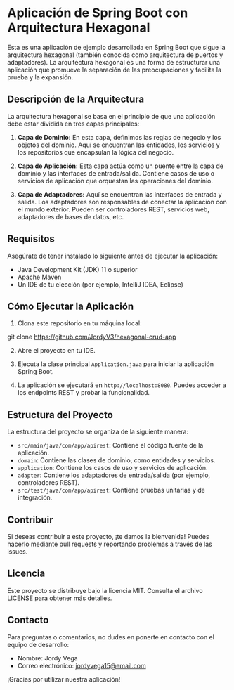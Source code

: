 # Aplicación de Spring Boot con Arquitectura Hexagonal

Esta es una aplicación de ejemplo desarrollada en Spring Boot que sigue la arquitectura hexagonal (también conocida como arquitectura de puertos y adaptadores). La arquitectura hexagonal es una forma de estructurar una aplicación que promueve la separación de las preocupaciones y facilita la prueba y la expansión.

## Descripción de la Arquitectura

La arquitectura hexagonal se basa en el principio de que una aplicación debe estar dividida en tres capas principales:

1. **Capa de Dominio:** En esta capa, definimos las reglas de negocio y los objetos del dominio. Aquí se encuentran las entidades, los servicios y los repositorios que encapsulan la lógica del negocio.

2. **Capa de Aplicación:** Esta capa actúa como un puente entre la capa de dominio y las interfaces de entrada/salida. Contiene casos de uso o servicios de aplicación que orquestan las operaciones del dominio.

3. **Capa de Adaptadores:** Aquí se encuentran las interfaces de entrada y salida. Los adaptadores son responsables de conectar la aplicación con el mundo exterior. Pueden ser controladores REST, servicios web, adaptadores de bases de datos, etc.

## Requisitos

Asegúrate de tener instalado lo siguiente antes de ejecutar la aplicación:

- Java Development Kit (JDK) 11 o superior
- Apache Maven
- Un IDE de tu elección (por ejemplo, IntelliJ IDEA, Eclipse)

## Cómo Ejecutar la Aplicación

1. Clona este repositorio en tu máquina local:

git clone https://github.com/JordyV3/hexagonal-crud-app


2. Abre el proyecto en tu IDE.

3. Ejecuta la clase principal `Application.java` para iniciar la aplicación Spring Boot.

4. La aplicación se ejecutará en `http://localhost:8080`. Puedes acceder a los endpoints REST y probar la funcionalidad.

## Estructura del Proyecto

La estructura del proyecto se organiza de la siguiente manera:

- `src/main/java/com/app/apirest`: Contiene el código fuente de la aplicación.
- `domain`: Contiene las clases de dominio, como entidades y servicios.
- `application`: Contiene los casos de uso y servicios de aplicación.
- `adapter`: Contiene los adaptadores de entrada/salida (por ejemplo, controladores REST).
- `src/test/java/com/app/apirest`: Contiene pruebas unitarias y de integración.

## Contribuir

Si deseas contribuir a este proyecto, ¡te damos la bienvenida! Puedes hacerlo mediante pull requests y reportando problemas a través de las issues.

## Licencia

Este proyecto se distribuye bajo la licencia MIT. Consulta el archivo LICENSE para obtener más detalles.

## Contacto

Para preguntas o comentarios, no dudes en ponerte en contacto con el equipo de desarrollo:

- Nombre: Jordy Vega
- Correo electrónico: jordyvega15@email.com

¡Gracias por utilizar nuestra aplicación!
